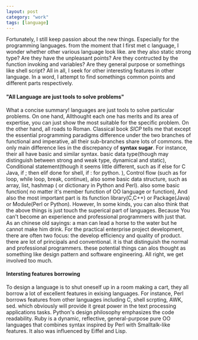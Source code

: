 ```yaml
---
layout: post
category: "work"
tags: [language]
---
```


Fortunately, I still keep passion about the new things. Especially for the programming languages. from the moment that I first met c language, I wonder whether other various language look like. are they also static strong type? Are they have the unpleasant points? Are they contructed by the function invoking and variables? Are they general purpose or somethings like shell script? All in all, I seek for other interesting features in other language. In a word,  I attempt to find somethings common points and different parts respectively.
#### "All Language are just tools to solve problems"
What a 	concise summary\! languages are just tools to solve particular problems. On one hand, Allthought each one has merits and its area of expertise, you can just show the most suitable for the specific problem. On the other hand, all roads to Roman. Classical book *SICP* tells me that except the essential programming paradigms difference under the two branches of functional and imperative, all their sub-branches share lots of commons. the only main difference lies in the discrepancy of **syntax sugar**. For instance, their all have basic and similar syntax. basic data type\(though may distinguish between strong and weak type, dynamical and static\), Conditional statement\(though it seems little different, such as if else for C Java, if ; then elif done for shell, if : for python. \), Control flow \(such as for loop, while loop, break, continue\), also some basic data structure, such as array, list, hashmap \( or dictionary in Python and Perl\). also some basic function\( no matter it's member function of OO language or function\), And also the most important part is its function library\(C,C++\) or Package\(Java\) or Module\(Perl or Python\).
However, In some kinds, you can also think that the above things is just touch the superical part of languages. Because You can't become an experience and professional programmers with just that. As an chinese old sayings: a man can lead a horse to the water but he cannot make him drink. For the practical enterprise project development, there are often two focus: the develop efficiency and quality of product. there are lot of principals and conventional. it is that distinguish the normal and professional programmers. these potential things can alos thought as something like design pattern and software engineering.
All right, we get involved too much.

#### Intersting features borrowing
To design a language is to shut oneself up in a room making a cart, they all borrow a lot of  excellent features in exising languages. For instance, Perl borrows features from other languages including C, shell scrpting, AWK, sed. which obviously will provide it great power in the text processing applications tasks.
Python's design philosophy emphasizes the code readability.
Ruby is a dynamic, reflective, general-purpose pure OO languages that combines syntax inspired by Perl with Smalltalk-like features. It also was influenced by Eiffel and Lisp.
